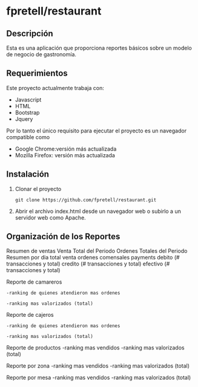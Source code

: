 # fpretell/restaurant

## Descripción

Esta es una aplicación que proporciona reportes básicos sobre un modelo de negocio de gastronomía.

## Requerimientos

Este proyecto actualmente trabaja con:

* Javascript
* HTML
* Bootstrap
* Jquery

Por lo tanto el único requisito para ejecutar el proyecto es un navegador compatible como
* Google Chrome:versión más actualizada
* Mozilla Firefox: versión más actualizada

## Instalación

  1. Clonar el proyecto
      ```
      git clone https://github.com/fpretell/restaurant.git
      ```

  2. Abrir el archivo index.html desde un navegador web o subirlo a un servidor web como Apache.

## Organización de los Reportes


  Resumen de ventas
    Venta Total del Periodo
    Ordenes Totales del Periodo
    Resumen por dia
      total venta
      ordenes
      comensales
    payments
      debito (# transacciones y total)
      credito (# transacciones y total)
      efectivo (# transacciones y total)

  Reporte de camareros

    -ranking de quienes atendieron mas ordenes

    -ranking mas valorizados (total)

  Reporte de cajeros

    -ranking de quienes atendieron mas ordenes
    
    -ranking mas valorizados (total)

  Reporte de productos
    -ranking mas vendidos
    -ranking mas valorizados (total)

  Reporte por zona
    -ranking mas vendidos
    -ranking mas valorizados (total)

  Reporte por mesa
    -ranking mas vendidos
    -ranking mas valorizados (total)
